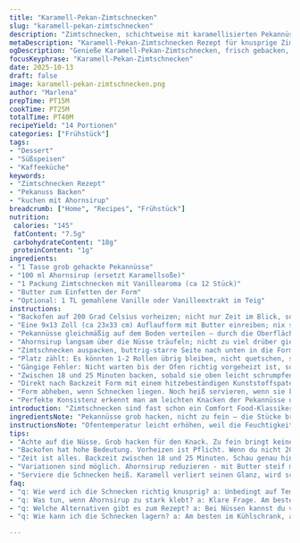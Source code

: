 ```yaml
---
title: "Karamell-Pekan-Zimtschnecken"
slug: "karamell-pekan-zimtschnecken"
description: "Zimtschnecken, schichtweise mit karamellisierten Pekannüssen, die in einer gebutterten Form gebacken werden. Anstatt klassischem Karamellsoße verwende ich hausgemachten Ahornsirup für mehr Tiefe und weniger Süße. Statt Standardpackung diese Variante: Teig mit leichter Vanillenote. Wichtig: Die Schnecken erst umdrehen, wenn sie noch warm sind – sonst klebt alles. Backzeit variiert je nach Ofen, lieber auf die goldene Farbe achten. Perfekte Balance aus knusprigen Nüssen und weichem Teig innen. Man spürt das Knistern beim Schneiden, aromaintensive Zimt- und Karamellnoten. Weniger Zucker als üblich, da Pekannuss und Ahorn schon viel Süße geben."
metaDescription: "Karamell-Pekan-Zimtschnecken Rezept für knusprige Zimtrollen mit Nüssen und Ahornsirup, ideal für gemütliche Nachmittage oder Brunch."
ogDescription: "Genieße Karamell-Pekan-Zimtschnecken, frisch gebacken, knusprig und aromatisch, perfekt für besondere Anlässe oder einfach zum Genießen."
focusKeyphrase: "Karamell-Pekan-Zimtschnecken"
date: 2025-10-13
draft: false
image: karamell-pekan-zimtschnecken.png
author: "Marlena"
prepTime: PT15M
cookTime: PT25M
totalTime: PT40M
recipeYield: "14 Portionen"
categories: ["Frühstück"]
tags:
- "Dessert"
- "Süßspeisen"
- "Kaffeeküche"
keywords:
- "Zimtschnecken Rezept"
- "Pekanuss Backen"
- "kuchen mit Ahornsirup"
breadcrumb: ["Home", "Recipes", "Frühstück"]
nutrition: 
 calories: "145"
 fatContent: "7.5g"
 carbohydrateContent: "18g"
 proteinContent: "1g"
ingredients:
- "1 Tasse grob gehackte Pekannüsse"
- "100 ml Ahornsirup (ersetzt Karamellsoße)"
- "1 Packung Zimtschnecken mit Vanillearoma (ca 12 Stück)"
- "Butter zum Einfetten der Form"
- "Optional: 1 TL gemahlene Vanille oder Vanilleextrakt im Teig"
instructions:
- "Backofen auf 200 Grad Celsius vorheizen; nicht nur Zeit im Blick, sondern wie goldbraun die Schnecken rundum sind."
- "Eine 9x13 Zoll (ca 23x33 cm) Auflaufform mit Butter einreiben; nix sparen, sonst läuft der Ahornsirup schlecht ab."
- "Pekannüsse gleichmäßig auf dem Boden verteilen – durch die Oberfläche verteilt sich der Geschmack besser, schichten vermeiden."
- "Ahornsirup langsam über die Nüsse träufeln; nicht zu viel drüber gießen, damit es die Teigrollen später nicht zerweicht."
- "Zimtschnecken auspacken, buttrig-starre Seite nach unten in die Form legen – die 'Unterseite' der Schnecke macht die typische Caramelisierung am Boden."
- "Platz zählt: Es könnten 1-2 Rollen übrig bleiben, nicht quetschen, sonst wird teigige Pampe draus."
- "Gängige Fehler: Nicht warten bis der Ofen richtig vorgeheizt ist, sonst backen Schnecken ungleichmäßig."
- "Zwischen 18 und 25 Minuten backen, sobald sie oben leicht schrumpfen und goldbraun sind, prüfen. Teig darf nicht trocken aussehen, noch weich, aber fest anfühlen."
- "Direkt nach Backzeit Form mit einem hitzebeständigen Kunststoffspatel oder Messer vorsichtig umdrehen auf ein Backblech oder Servierteller. Achtung: Karamellisierter Ahornsirup kann kleben und spritzen – Handschuhe helfen."
- "Form abheben, wenn Schnecken liegen. Noch heiß servieren, wenn sie kalt werden, verliert der Karamell seinen Glanz und Geschmack."
- "Perfekte Konsistenz erkennt man am leichten Knacken der Pekannüsse unter der weich-warmen Schnecke beim Eintauchen der Gabel."
introduction: "Zimtschnecken sind fast schon ein Comfort Food-Klassiker, aber oft zu süß, zu klebrig oder ohne echten Crunch. Nach einigen Versuchen habe ich die ganz simple Manipulation entdeckt: Pekannüsse, die ordentlich Aroma bekommen und eine leichte Ahornsirup-Note als Karamellersatz. Das ergibt eine nussige, karamellige Basis, die beim Backen knusprig wird und so die sonst so weiche Konsistenz wunderbar ergänzt. Die Schnecken erst umdrehen, wenn sie noch heiß sind, sorgt für den unvergleichlichen Glanz und verhindert klebrigen Brei. Man hört förmlich das Knistern, sieht das karamellisierte Muster der Nüsse und riecht die warme Würze von Zimt und Vanille, die längst nicht nur süß ist – ein kleines Indoor-Camping-Gefühl, ehrlich."
ingredientsNote: "Pekannüsse grob hacken, nicht zu fein – die Stücke bringen Knack und Tiefe. Ganze Nüsse wären zu hart, gemahlene zu wenig Textur. Als Karamellalternative passt Ahornsirup super, da er langsamer karamellisiert und dafür weniger verbrennt. Wichtig: Nicht zu viel Flüssigkeit, sonst wird der Boden matschig. Standard-Zimtschnecken aus dem Kühlregal reichen aus, Vanille im Teig oder leicht extra Vanillearoma sorgt für mehr Komplexität. Butter zum Einfetten darf nicht gespart werden, hilft auch beim kleinen Karamell-Fett-Wunder. Zutaten an Raumtemperatur erleichtern das Verarbeiten. Wer Pekannüsse nicht mag: Walnüsse oder Mandeln funktionieren, bringen aber ein anderes Aroma und Backverhalten."
instructionsNote: "Ofentemperatur leicht erhöhen, weil die Feuchtigkeit durch Ahornsirup und Nüsse mehr Zeit braucht, um etwas zu karamellisieren. Beobachte die Farbe genau – man will goldbraun, nicht dunkelbraun. Teig geht beim Backen etwas auf, darf aber nicht zu locker sein, sonst fallen die Rollen auseinander beim Wenden. Beim Umstürzen hitzebeständig arbeiten, sonst klebt die Soße an der Form. Schnecken sollten heiß gewendet werden, da sie sonst fester und weniger glossy werden. Probleme mit klebendem Boden? Minütlich prüfen gegen Ende Backzeit, manchmal reichen 18 Minuten. Wer die karamellisierte Nusssoße dicker mag, kann am Herd vor Backen etwas Ahornsirup mit Butter reduzieren, dann verteilen. Abschließend erkennen Profis optimale Bräune an leicht schrumpeligen, aber glänzenden Oberflächen und dem Duft nach gerösteten Nüssen."
tips:
- "Achte auf die Nüsse. Grob hacken für den Knack. Zu fein bringt keine Textur, zu ganz sind sie hart. Wenn du keine Pekannüsse magst, Walnüsse passen auch. Aber Geschmack wird sich ändern. Die Nüsse geben Aroma."
- "Backofen hat hohe Bedeutung. Vorheizen ist Pflicht. Wenn du nicht 200 Grad hast, wird die Kruste matschig. Sie müssen goldbraun werden. Nicht zu früh umdrehen; Karamell kann kleben. Besser beim Umstürzen vorsichtig sein."
- "Zeit ist alles. Backzeit zwischen 18 und 25 Minuten. Schau genau hin. Wenn die Schnecken oben leicht schrumpfen und goldgelb sind, ist die Zeit reif. Trocken dürfen sie nicht aussehen; weich und dennoch fest anfühlen müssen sie sein."
- "Variationen sind möglich. Ahornsirup reduzieren - mit Butter steif machen vor dem Backen. Das intensiviert den Geschmack und macht die Soße dichter. Perfekt für Freunde, die es süß mögen. Weniger Flüssigkeit hilft auch, den Boden nicht matschig zu machen."
- "Serviere die Schnecken heiß. Karamell verliert seinen Glanz, wird schwer. Schnecken abheben ist vorsichtig. Sonst verletzt du die Struktur. Also, mit einem Spatel umdrehen. Immer bei Raumtemperatur arbeiten. Hilft beim Lockern der Zutaten."
faq:
- "q: Wie werd ich die Schnecken richtig knusprig? a: Unbedingt auf Temperatur achten. Nüsse richtig backen gehört auch dazu. Beobachte das goldene Finish. Zu viel Zeit kann sie trocken machen."
- "q: Was tun, wenn Ahornsirup zu stark klebt? a: Klare Frage. Am besten trockene Zutaten gut mischen. Und beim Umstürzen, hitzebeständige Werkzeuge verwenden. Das macht das Handling einfacher."
- "q: Welche Alternativen gibt es zum Rezept? a: Bei Nüssen kannst du variieren. Mandeln oder Haselnüsse gehen auch. Der Geschmack wird anders. Süße bleibt ähnlich, aber Struktur verändert sich."
- "q: Wie kann ich die Schnecken lagern? a: Am besten im Kühlschrank, aber abgedeckt. Oder einfrieren für langanhaltenden Genuss. Aufwärmen kann die Knusprigkeit wieder herstellen. Nicht zu lange aufbewahren, sonst verlieren sie ihren Charme."

---
```

